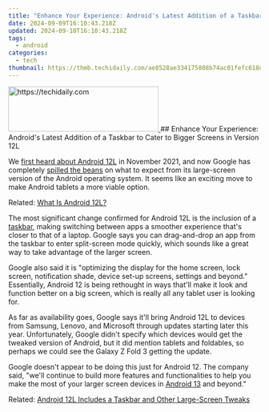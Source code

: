 ```yaml
---
title: "Enhance Your Experience: Android's Latest Addition of a Taskbar to Cater to Bigger Screens in Version 12L"
date: 2024-09-09T16:10:43.218Z
updated: 2024-09-10T16:10:43.218Z
tags:
  - android
categories:
  - tech
thumbnail: https://thmb.techidaily.com/ae8528ae334175808b74ac01fefc618d6dd771a5548956162285f37bc39ffc3e.jpeg
---
```


<!-- affiliate ads begin -->
<a href="https://wigfever.sjv.io/c/5597632/2005183/22899" target="_top" id="2005183">
  <img src="//a.impactradius-go.com/display-ad/22899-2005183" border="0" alt="https://techidaily.com" width="300" height="90"/>
</a>
<img height="0" width="0" src="https://wigfever.sjv.io/i/5597632/2005183/22899" style="position:absolute;visibility:hidden;" border="0" />
<!-- affiliate ads end -->
## Enhance Your Experience: Android's Latest Addition of a Taskbar to Cater to Bigger Screens in Version 12L

We [first heard about Android 12L](https://digital-screen-recording.techidaily.com/updated-in-2024-achieving-excellence-in-game-recording-techniques-windows-11-style/) in November 2021, and now Google has completely [spilled the beans](https://blog.google/products/android/12l-larger-screens/) on what to expect from its large-screen version of the Android operating system. It seems like an exciting move to make Android tablets a more viable option.

Related: [What Is Android 12L?](https://digital-screen-recording.techidaily.com/updated-in-2024-achieving-excellence-in-game-recording-techniques-windows-11-style/) 

 The most significant change confirmed for Android 12L is the inclusion of a [taskbar](https://location-social.techidaily.com/in-2024-does-find-my-friends-work-on-samsung-galaxy-m54-5g-drfone-by-drfone-virtual-android/), making switching between apps a smoother experience that's closer to that of a laptop. Google says you can drag-and-drop an app from the taskbar to enter split-screen mode quickly, which sounds like a great way to take advantage of the larger screen.

 Google also said it is "optimizing the display for the home screen, lock screen, notification shade, device set-up screens, settings and beyond." Essentially, Android 12 is being rethought in ways that'll make it look and function better on a big screen, which is really all any tablet user is looking for.

 As far as availability goes, Google says it'll bring Android 12L to devices from Samsung, Lenovo, and Microsoft through updates starting later this year. Unfortunately, Google didn't specify which devices would get the tweaked version of Android, but it did mention tablets and foldables, so perhaps we could see the Galaxy Z Fold 3 getting the update.

 Google doesn't appear to be doing this just for Android 12\. The company said, "we'll continue to build more features and functionalities to help you make the most of your larger screen devices in [Android 13](https://ai-vdieo-software.techidaily.com/in-2024-color-perfect-advanced-color-correction-in-final-cut-pro/) and beyond."

Related: [Android 12L Includes a Taskbar and Other Large-Screen Tweaks](https://location-social.techidaily.com/in-2024-does-find-my-friends-work-on-samsung-galaxy-m54-5g-drfone-by-drfone-virtual-android/)

<ins class="adsbygoogle"
     style="display:block"
     data-ad-format="autorelaxed"
     data-ad-client="ca-pub-7571918770474297"
     data-ad-slot="1223367746"></ins>



<ins class="adsbygoogle"
     style="display:block"
     data-ad-client="ca-pub-7571918770474297"
     data-ad-slot="8358498916"
     data-ad-format="auto"
     data-full-width-responsive="true"></ins>


